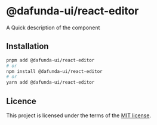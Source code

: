 # @dafunda-ui/react-editor

A Quick description of the component

## Installation

```sh
pnpm add @dafunda-ui/react-editor
# or
npm install @dafunda-ui/react-editor
# or
yarn add @dafunda-ui/react-editor
```

## Licence

This project is licensed under the terms of the
[MIT license](https://github.com/dafundacom/dafunda-ui/blob/master/LICENSE).
